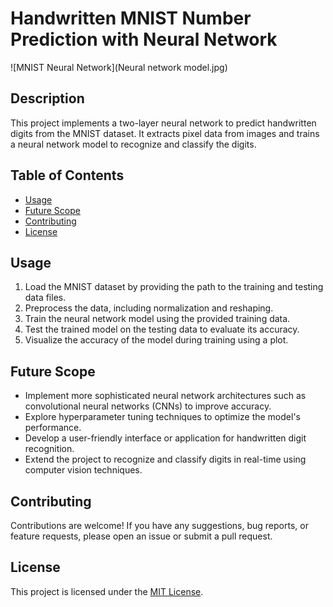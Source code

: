 # Handwritten MNIST Number Prediction with Neural Network

![MNIST Neural Network](Neural network model.jpg)

## Description

This project implements a two-layer neural network to predict handwritten digits from the MNIST dataset. It extracts pixel data from images and trains a neural network model to recognize and classify the digits.

## Table of Contents

- [Usage](#usage)
- [Future Scope](#future-scope)
- [Contributing](#contributing)
- [License](#license)


## Usage

1. Load the MNIST dataset by providing the path to the training and testing data files.
2. Preprocess the data, including normalization and reshaping.
3. Train the neural network model using the provided training data.
4. Test the trained model on the testing data to evaluate its accuracy.
5. Visualize the accuracy of the model during training using a plot.


## Future Scope

- Implement more sophisticated neural network architectures such as convolutional neural networks (CNNs) to improve accuracy.
- Explore hyperparameter tuning techniques to optimize the model's performance.
- Develop a user-friendly interface or application for handwritten digit recognition.
- Extend the project to recognize and classify digits in real-time using computer vision techniques.

## Contributing

Contributions are welcome! If you have any suggestions, bug reports, or feature requests, please open an issue or submit a pull request.

## License

This project is licensed under the [MIT License](LICENSE).
